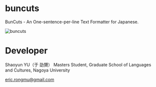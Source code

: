 # buncuts
BunCuts - An One-sentence-per-line Text Formatter for Japanese.

![buncuts](http://i.imgur.com/fDnOEnD.jpg)

# Developer

Shaoyun YU（于 劭贇）
Masters Student, Graduate School of Languages and Cultures, Nagoya University

eric.rongmu@gmail.com
